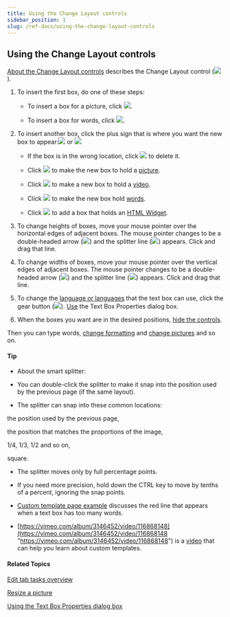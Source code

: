 ```yaml
---
title: Using the Change Layout controls
sidebar_position: 1
slug: /ref-docs/using-the-change-layout-controls
---
```


## Using the Change Layout controls

[About the Change Layout controls](About_the_Change_Layout_controls.md) describes the Change Layout control (![](/ref-docs-assets/images/Tasks/Edit_tasks/ChangeLayoutHiddenLITE.png)).

1.  To insert the first box, do one of these steps:
    
    -   To insert a box for a picture, click ![](/ref-docs-assets/images/Tasks/Edit_tasks/PictureOnly.png).
        
    -   To insert a box for words, click ![](/ref-docs-assets/images/Tasks/Edit_tasks/TextOnly.png).
        

2.  To insert another box, click the plus sign that is where you want the new box to appear:![](/ref-docs-assets/images/Tasks/Edit_tasks/InsertUpDown.png) or ![](/ref-docs-assets/images/Tasks/Edit_tasks/InsertLefRt.png)
    
    -   If the box is in the wrong location, click ![](/ref-docs-assets/images/Tasks/Edit_tasks/DeleteGrayX.png) to delete it.
        
    -   Click ![](/ref-docs-assets/images/Tasks/Edit_tasks/PictureOnly.png) to make the new box to hold a [picture](../../Concepts/Picture.md).
        
    -   Click ![](/ref-docs-assets/images/Tasks/Edit_tasks/VideoOnly.png) to make a new box to hold a [video](../../Concepts/Video.md).
        
    -   Click ![](/ref-docs-assets/images/Tasks/Edit_tasks/TextOnly.png) to make the new box hold [words](../../Concepts/Text_Box.md).
        
    -   Click ![](/ref-docs-assets/images/WidgetOnly.png) to add a box that holds an [HTML Widget](../../Concepts/HTML_Widget.md).
        
3.  To change heights of boxes, move your mouse pointer over the horizontal edges of adjacent boxes. The mouse pointer changes to be a double-headed arrow (![](/ref-docs-assets/images/Tasks/Edit_tasks/horizontal_lines_w_arrows.GIF)) and the splitter line (![](/ref-docs-assets/images/Tasks/Edit_tasks/ResizeVertical.png)) appears. Click and drag that line.
    
4.  To change widths of boxes, move your mouse pointer over the vertical edges of adjacent boxes. The mouse pointer changes to be a double-headed arrow (![](/ref-docs-assets/images/Tasks/Edit_tasks/vertical_lines_w_arrows.GIF)) and the splitter line (![](/ref-docs-assets/images/Tasks/Edit_tasks/ResizeHorizontally.png)) appears. Click and drag that line.
    
5.  To change the [language or languages](../../User_Interface/Dialog_boxes/Languages_tab.md) that the text box can use, click the gear button (![](/ref-docs-assets/images/Tasks/Edit_tasks/TextBoxPropertiesStar.png)). [Use](Using_the_Language_tab.md) the Text Box Properties dialog box.
    
6.  When the boxes you want are in the desired positions, [hide the controls](About_the_Change_Layout_controls.md).
    

Then you can type words, [change formatting](../Basic_tasks/Formatting_text/Formatting_Text_overview.md) and [change pictures](Change_picture.md) and so on.

#### Tip

-   About the smart splitter:
    

-   You can double-click the splitter to make it snap into the position used by the previous page (if the same layout).
    
-   The splitter can snap into these common locations:
    

the position used by the previous page,

the position that matches the proportions of the image,

1/4, 1/3, 1/2 and so on,

square.

-   The splitter moves only by full percentage points.
    
-   If you need more precision, hold down the CTRL key to move by tenths of a percent, ignoring the snap points.
    
-   [Custom template page example](Custom_page_template_example.md) discusses the red line that appears when a text box has too many words.
    
-   [https://vimeo.com/album/3146452/video/116868148](https://vimeo.com/album/3146452/video/116868148 "https://vimeo.com/album/3146452/video/116868148") is a [video](../../FAQ/Instructional_Videos.md) that can help you learn about custom templates.
    

#### Related Topics

[Edit tab tasks overview](Edit_tasks_overview.md)

[Resize a picture](Resize_a_picture.md)

[Using the Text Box Properties dialog box](Using_the_Language_tab.md)